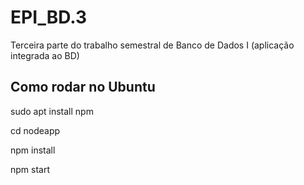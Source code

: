 # EPI_BD.3
Terceira parte do trabalho semestral de Banco de Dados I (aplicação integrada ao BD)

## Como rodar no Ubuntu
sudo apt install npm

cd nodeapp

npm install

npm start


